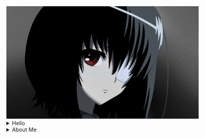  <img src="https://github.com/Kirigaya230/Kirigaya230/blob/main/MisakiMei.png?raw=true" />

<br/>

<details>
  <summary>Hello</summary>

⠀⠀⠀⠀⠀⠀⠀⠀⠀⠀⠀⠀⠀⠀⠀⢲⢄⠀⠀⠀⠀⠀⠀⠀⠀⠀⠀⠀⠀⠀⠀⠀⠀
⠀⠀⠀⠀⠀⠀⠀⠀⠀⠀⠀⠀⠀⠀⠀⠀⠀⡆⠀⠀⠀⠀⠀⠀⠀⠀⠀⠀⠀⠀⠀⠀⠀
⠀⠀⠀⠀⠀⠀⠀⠀⠀⢀⠄⠂⢉⠤⠐⠋⠈⠡⡈⠉⠐⠠⡀⠀⠀⠀⠀⠀⠀⠀⠀⠀⠀
⠀⠀⠀⠀⢀⡀⢠⣤⠔⠁⢀⠀⠀⠀⠀⠀⠀⠀⠈⢢⠀⠀⠈⠱⡤⣤⠄⣀⠀⠀⠀⠀⠀
⠀⠀⠰⠁⠀⣰⣿⠃⠀⢠⠃⢸⠀⠀⠀⠀⠀⠀⠀⠀⠁⠀⠀⠀⠈⢞⣦⡀⠈⡇⠀⠀⠀
⠀⠀⠀⢇⣠⡿⠁⠀⢀⡃⠀⣈⠀⠀⠀⠀⢰⡀⠀⠀⠀⠀⢢⠰⠀⠀⢺⣧⢰⠀⠀⠀⠀
⠀⠀⠀⠈⣿⠁⡘⠀⡌⡇⠀⡿⠸⠀⠀⠀⠈⡕⡄⠀⠐⡀⠈⠀⢃⠀⠀⠾⠇⠀⠀⠀⠀
⠀⠀⠀⠀⠇⡇⠃⢠⠀⠶⡀⡇⢃⠡⡀⠀⠀⠡⠈⢂⡀⢁⠀⡁⠸⠀⡆⠘⡀⠀⠀⠀⠀
⠀⠀⠀⠸⠀⢸⠀⠘⡜⠀⣑⢴⣀⠑⠯⡂⠄⣀⣣⢀⣈⢺⡜⢣⠀⡆⡇⠀⢣⠀⠀⠀⠀
⠀⠀⠀⠇⠀⢸⠀⡗⣰⡿⡻⠿⡳⡅⠀⠀⠀⠀⠈⡵⠿⠿⡻⣷⡡⡇⡇⠀⢸⣇⠀⠀⠀
⠀⠀⢰⠀⠀⡆⡄⣧⡏⠸⢠⢲⢸⠁⠀⠀⠀⠀⠐⢙⢰⠂⢡⠘⣇⡇⠃⠀⠀⢹⡄⠀⠀
⠀⠀⠟⠀⠀⢰⢁⡇⠇⠰⣀⢁⡜⠀⠀⠀⠀⠀⠀⠘⣀⣁⠌⠀⠃⠰⠀⠀⠀⠈⠰⠀⠀
⠀⡘⠀⠀⠀⠀⢊⣤⠀⠀⠤⠄⠀⠀⠀⠀⠀⠀⠀⠀⠀⠤⠄⠀⢸⠃⠀⠀⠀⠀⠀⠃⠀
⢠⠁⢀⠀⠀⠀⠈⢿⡀⠀⠀⠀⠀⠀⠀⢀⡀⠀⠀⠀⠀⠀⠀⢀⠏⠀⠀⠀⠀⠀⠀⠸⠀
⠘⠸⠘⡀⠀⠀⠀⠀⢣⠀⠀⠀⠀⠀⠀⠁⠀⠃⠀⠀⠀⠀⢀⠎⠀⠀⠀⠀⠀⢠⠀⠀⡇
⠀⠇⢆⢃⠀⠀⠀⠀⠀⡏⢲⢤⢀⡀⠀⠀⠀⠀⠀⢀⣠⠄⡚⠀⠀⠀⠀⠀⠀⣾⠀⠀⠀
⢰⠈⢌⢎⢆⠀⠀⠀⠀⠁⣌⠆⡰⡁⠉⠉⠀⠉⠁⡱⡘⡼⠇⠀⠀⠀⠀⢀⢬⠃⢠⠀⡆
⠀⢢⠀⠑⢵⣧⡀⠀⠀⡿⠳⠂⠉⠀⠀⠀⠀⠀⠀⠀⠁⢺⡀⠀⠀⢀⢠⣮⠃⢀⠆⡰⠀
⠀⠀⠑⠄⣀⠙⡭⠢⢀⡀⠀⠁⠄⣀⣀⠀⢀⣀⣀⣀⡠⠂⢃⡀⠔⠱⡞⢁⠄⣁⠔⠁⠀
⠀⠀⠀⠀⠀⢠⠁⠀⠀⠀⠀⠀⠀⠀⠀⠀⠀⠀⠀⠀⠀⠀⠀⠀⠀⠀⠸⠉⠁⠀⠀⠀⠀
⠀⠀⠀⠀⠀⡄⠀⠀⠀⠀⠀⠀⠀⠀⠀⠀⠀⠀⠀⠀⠀⠀⠀⠀⠀⠀⠀⡇⠀⠀⠀⠀⠀



───▄▀▀▀▄▄▄▄▄▄▄▀▀▀▄───
───█▒▒░░░░░░░░░▒▒█───
────█░░█░░░░░█░░█────
─▄▄──█░░░▀█▀░░░█──▄▄─
█░░█─▀▄░░░░░░░▄▀─█░░█
█▀▀▀▀▀▀▀▀▀▀▀▀▀▀▀▀▀▀▀▀█
█░░╦─╦╔╗╦─╔╗╔╗╔╦╗╔╗░░█
█░░║║║╠─║─║─║║║║║╠─░░█
█░░╚╩╝╚╝╚╝╚╝╚╝╩─╩╚╝░░█
█▄▄▄▄▄▄▄▄▄▄▄▄▄▄▄▄▄▄▄▄█

</details>

<details>
  <summary>About Me</summary>

```
   🌐 Programmer for Fun
   🎮 Games Lover
   💻 JS Lover
   🌎 Philosopher & Physicist
   ⛩️ Misaki Mei Lover
```

</details>
<!---
Kirigaya230/Kirigaya230 is a ✨ special ✨ repository because its `README.md` (this file) appears on your GitHub profile.
You can click the Preview link to take a look at your changes.
--->
